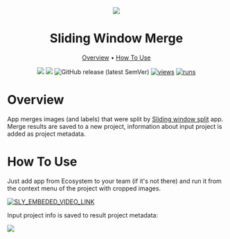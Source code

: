 <div align="center" markdown>
<img src="https://user-images.githubusercontent.com/106374579/182893998-99831e3d-7eda-42c8-8bc9-b08821659f0e.png"/>


# Sliding Window Merge

<p align="center">
  <a href="#Overview">Overview</a> •
  <a href="#How-To-Use">How To Use</a>
</p>


[![](https://img.shields.io/badge/supervisely-ecosystem-brightgreen)](https://ecosystem.supervise.ly/apps/supervisely-ecosystem/sliding-window/merge)
[![](https://img.shields.io/badge/slack-chat-green.svg?logo=slack)](https://supervise.ly/slack)
![GitHub release (latest SemVer)](https://img.shields.io/github/v/release/supervisely-ecosystem/sliding-window)
[![views](https://app.supervise.ly/img/badges/views/supervisely-ecosystem/sliding-window/merge)](https://supervise.ly)
[![runs](https://app.supervise.ly/img/badges/runs/supervisely-ecosystem/sliding-window/merge)](https://supervise.ly)

</div>

# Overview

App merges images (and labels) that were split by [Sliding window split](https://ecosystem.supervise.ly/apps/supervisely-ecosystem%252Fsliding-window%252Fsplit) app. Merge results are saved to a new project, information about input project is added as project metadata.

# How To Use

Just add app from Ecosystem to your team (if it's not there) and run it from the context menu of the project with cropped images. 

<a data-key="sly-embeded-video-link" href="https://youtu.be/ACw8fIiLY50" data-video-code="ACw8fIiLY50">
    <img src="https://i.imgur.com/eQYGwAb.png" alt="SLY_EMBEDED_VIDEO_LINK"  style="max-width:100%;">
</a>

Input project info is saved to result project metadata:

<img src="https://i.imgur.com/R5us9Iv.png"/>



